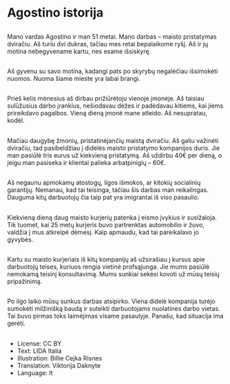 # Agostino istorija

##
Mano vardas Agostino ir man 51 metai. Mano darbas – maisto pristatymas dviračiu. Aš turiu dvi dukras, tačiau mes retai bepalaikome ryšį. Aš ir jų motina nebegyvename kartu, nes esame išsiskyrę.

##
Aš gyvenu su savo motina, kadangi pats po skyrybų negalėčiau išsimokėti nuomos. Nuoma šiame mieste yra labai brangi.

##
Prieš kelis mėnesius aš dirbau prižiūrėtoju vienoje įmonėje. Aš taisiau sulūžusius darbo įrankius, nešiodavau dėžes ir padėdavau kitiems, kai jiems prireikdavo pagalbos. Vieną dieną įmonė mane atleido. Aš nesupratau, kodėl.

##
Mačiau daugybę žmonių, pristatinėjančių maistą dviračiu. Aš galiu važinėti dviračiu, tad pasibeldžiau į didelės maisto pristatymo kompanijos duris. Jie man pasiūlė tris eurus už kiekvieną pristatymą. Aš uždirbu 40€ per dieną, o jeigu man pasiseka ir klientai palieka arbatpinigių – 60€.

##
Aš negaunu apmokamų atostogų, ligos išmokos, ar kitokių socialinių garantijų. Nemanau, kad tai teisinga, tačiau šis darbas man reikalingas. Dauguma kitų darbuotojų čia taip pat yra imigrantai iš viso pasaulio.

##
Kiekvieną dieną daug maisto kurjerių patenka į eismo įvykius ir susižaloja. Tik tuomet, kai 25 metų kurjeris buvo partrenktas automobilio ir žuvo, valdžia į mus atkreipė dėmesį. Kaip apmaudu, kad tai pareikalavo jo gyvybės.

##
Kartu su maisto kurjeriais iš kitų kompanijų aš užsirašiau į kursus apie darbuotojų teises, kuriuos rengia vietinė profsąjunga. Jie mums pasiūlė nemokamą teisinį konsultavimą. Mums sunkiai sekėsi kovoti už mūsų teisių pripažinimą.

##
Po ilgo laiko mūsų sunkus darbas atsipirko. Viena didelė kompanija turėjo sumokėti milžinišką baudą ir suteikti darbuotojams nuolatines darbo vietas. Tai buvo pirmas toks laimėjimas visame pasaulyje. Panašu, kad situacija ima gerėti.

##
* License: CC BY
* Text: LIDA Italia
* Illustration: Billie Cejka Risnes
* Translation: Viktorija Daknyte
* Language: lt
